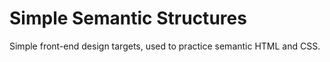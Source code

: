 <h1>Simple Semantic Structures</h1>

<p>Simple front-end design targets, used to practice semantic HTML and CSS.</p>

